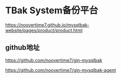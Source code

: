 # TBak System备份平台


https://noovertime7.github.io/mysqlbak-website/pages/product/product.html


## github地址

https://github.com/noovertime7/gin-mysqlbak

https://github.com/noovertime7/gin-mysqlbak-agent